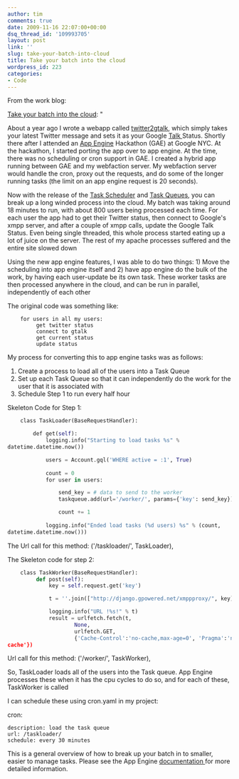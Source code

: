 ```yaml
---
author: tim
comments: true
date: 2009-11-16 22:07:00+00:00
dsq_thread_id: '109993705'
layout: post
link: ''
slug: take-your-batch-into-cloud
title: Take your batch into the cloud
wordpress_id: 223
categories:
- Code
---
```


From the work blog:  
  
[Take your batch into the
cloud](http://www.alexanderinteractive.com/blog/2009/11/take-your-batch-into-the-cloud.html): "

About a year ago I wrote a webapp called
[twitter2gtalk](http://twitter2gtalk.appspot.com), which simply takes your
latest Twitter message and sets it as your Google [Talk
](http://www.google.com/talk/)Status. Shortly there after I attended an [App
Engine](http://code.google.com/appengine/) Hackathon (GAE) at Google NYC. At
the hackathon, I started porting the app over to app engine. At the time,
there was no scheduling or cron support in GAE. I created a hybrid app running
between GAE and my webfaction server. My webfaction server would handle the
cron, proxy out the requests, and do some of the longer running tasks (the
limit on an app engine request is 20 seconds).  
  
Now with the release of the [Task
Scheduler](http://code.google.com/appengine/docs/python/config/cron.html) and
[Task Queues](http://code.google.com/appengine/docs/python/taskqueue/), you
can break up a long winded process into the cloud. My batch was taking around
18 minutes to run, with about 800 users being processed each time. For each
user the app had to get their Twitter status, then connect to Google's xmpp
server, and after a couple of xmpp calls, update the Google Talk Status. Even
being single threaded, this whole process started eating up a lot of juice on
the server. The rest of my apache processes suffered and the entire site
slowed down  
  
Using the new app engine features, I was able to do two things: 1) Move the
scheduling into app engine itself and 2) have app engine do the bulk of the
work, by having each user-update be its own task. These worker tasks are then
processed anywhere in the cloud, and can be run in parallel, independently of
each other

The original code was something like:  
  
```
    for users in all my users:  
         get twitter status  
         connect to gtalk  
         get current status  
         update status
```

My process for converting this to app engine tasks was as follows:  
1. Create a process to load all of the users into a Task Queue  
1. Set up each Task Queue so that it can independently do the work for the
user that it is associated with  
1. Schedule Step 1 to run every half hour  
  
Skeleton Code for Step 1:

```python
    class TaskLoader(BaseRequestHandler):

        def get(self):  
            logging.info("Starting to load tasks %s" %
datetime.datetime.now())

            users = Account.gql('WHERE active = :1', True)  
  
            count = 0  
            for user in users:

                send_key = # data to send to the worker  
                taskqueue.add(url='/worker/', params={'key': send_key})

                count += 1  
  
            logging.info("Ended load tasks (%d users) %s" % (count,
datetime.datetime.now()))  
```
  
The Url call for this method: ('/taskloader/', TaskLoader),

The Skeleton code for step 2:  
  
```python
    class TaskWorker(BaseRequestHandler):  
         def post(self):  
             key = self.request.get('key')

             t = ''.join(["http://django.gpowered.net/xmppproxy/", key])

             logging.info("URL !%s!" % t)  
             result = urlfetch.fetch(t,  
                     None,  
                     urlfetch.GET,  
                     {'Cache-Control':'no-cache,max-age=0', 'Pragma':'no-
cache'})  
```
  
Url call for this method: ('/worker/', TaskWorker),

So, TaskLoader loads all of the users into the Task queue. App Engine
processes these when it has the cpu cycles to do so, and for each of these,
TaskWorker is called  
  
I can schedule these using cron.yaml in my project:  
  
cron:  
```
description: load the task queue  
url: /taskloader/  
schedule: every 30 minutes  
```
  
This is a general overview of how to break up your batch in to smaller, easier
to manage tasks. Please see the App Engine [documentation
](http://code.google.com/appengine/docs/python/overview.html)for more detailed
information.